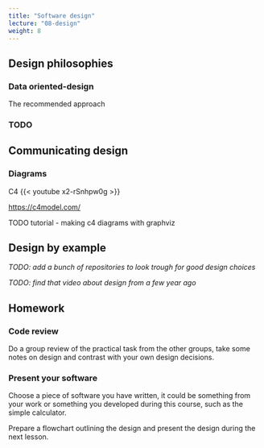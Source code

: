 ```yaml
---
title: "Software design"
lecture: "08-design"
weight: 8
---
```


## Design philosophies

### Data oriented-design

The recommended approach

### TODO


## Communicating design

### Diagrams

C4
{{< youtube x2-rSnhpw0g >}}

https://c4model.com/

TODO tutorial - making c4 diagrams with graphviz

## Design by example

*TODO: add a bunch of repositories to look trough for good design choices*

*TODO: find that video about design from a few year ago*


## Homework

### Code review

Do a group review of the practical task from the other groups, take some notes on design and
contrast with your own design decisions.

### Present your software

Choose a piece of software you have written, it could be something from your work or something you
developed during this course, such as the simple calculator. 

Prepare a flowchart outlining the design and present the design during the next lesson.

